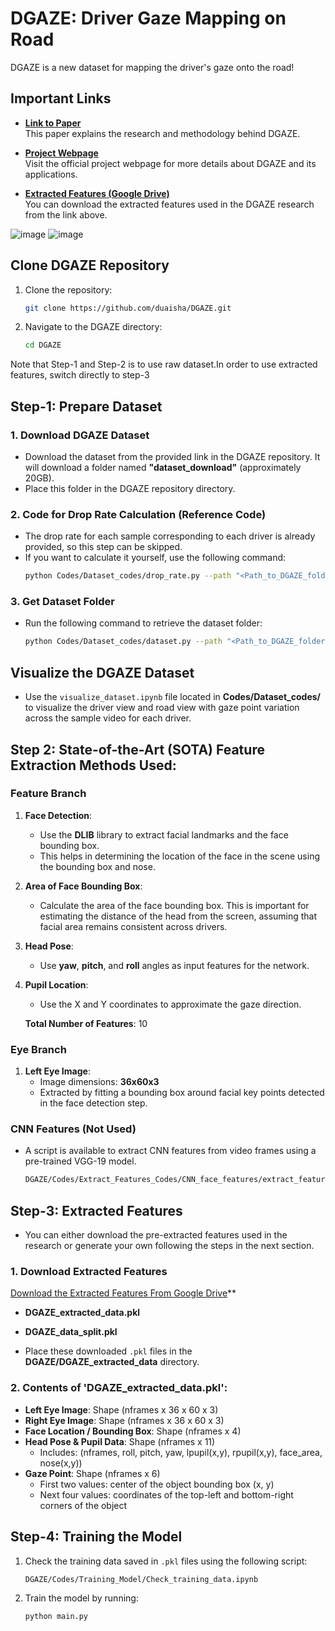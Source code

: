 # DGAZE: Driver Gaze Mapping on Road

DGAZE is a new dataset for mapping the driver's gaze onto the road!

## Important Links
- **[Link to Paper](https://cdn.iiit.ac.in/cdn/cvit.iiit.ac.in/images/Projects/DGAZE/paper.pdf)**  
   This paper explains the research and methodology behind DGAZE.
  
- **[Project Webpage](https://cvit.iiit.ac.in/research/projects/cvit-projects/dgaze)**  
   Visit the official project webpage for more details about DGAZE and its applications.

- **[Extracted Features (Google Drive)](https://drive.google.com/drive/folders/12L2ctyKjOcDl8-oZ8jgoDihnFVBjIbMj?usp=sharing)**  
   You can download the extracted features used in the DGAZE research from the link above.

![image](https://github.com/user-attachments/assets/3ef3cd0a-22b4-41c6-8381-2b1efc73e1dc)
![image](https://github.com/user-attachments/assets/edd02f59-b2ac-4418-a31c-834a02c8ef59)


## Clone DGAZE Repository
1. Clone the repository:
   ```bash
   git clone https://github.com/duaisha/DGAZE.git
   ```
2. Navigate to the DGAZE directory:
   ```bash
   cd DGAZE
   ```

Note that Step-1 and Step-2 is to use raw dataset.In order to use extracted features, switch directly to step-3

## Step-1: Prepare Dataset

### 1. Download DGAZE Dataset
- Download the dataset from the provided link in the DGAZE repository. It will download a folder named **"dataset_download"** (approximately 20GB).
- Place this folder in the DGAZE repository directory.

### 2. Code for Drop Rate Calculation (Reference Code)
- The drop rate for each sample corresponding to each driver is already provided, so this step can be skipped.
- If you want to calculate it yourself, use the following command:
   ```bash
   python Codes/Dataset_codes/drop_rate.py --path "<Path_to_DGAZE_folder>"
   ```

### 3. Get Dataset Folder
- Run the following command to retrieve the dataset folder:
   ```bash
   python Codes/Dataset_codes/dataset.py --path "<Path_to_DGAZE_folder>"
   ```

## Visualize the DGAZE Dataset
- Use the `visualize_dataset.ipynb` file located in **Codes/Dataset_codes/** to visualize the driver view and road view with gaze point variation across the sample video for each driver.

## Step 2: State-of-the-Art (SOTA) Feature Extraction Methods Used:

### Feature Branch
1. **Face Detection**:
   - Use the **DLIB** library to extract facial landmarks and the face bounding box.
   - This helps in determining the location of the face in the scene using the bounding box and nose.

2. **Area of Face Bounding Box**:
   - Calculate the area of the face bounding box. This is important for estimating the distance of the head from the screen, assuming that facial area remains consistent across drivers.

3. **Head Pose**:
   - Use **yaw**, **pitch**, and **roll** angles as input features for the network.

4. **Pupil Location**:
   - Use the X and Y coordinates to approximate the gaze direction.

   **Total Number of Features**: 10

### Eye Branch
1. **Left Eye Image**:
   - Image dimensions: **36x60x3**
   - Extracted by fitting a bounding box around facial key points detected in the face detection step.

### CNN Features (Not Used)
- A script is available to extract CNN features from video frames using a pre-trained VGG-19 model.
   ```bash
   DGAZE/Codes/Extract_Features_Codes/CNN_face_features/extract_features.sh
   ```

## Step-3: Extracted Features
- You can either download the pre-extracted features used in the research or generate your own following the steps in the next section.

### 1. Download Extracted Features
[Download the Extracted Features From Google Drive](https://drive.google.com/drive/folders/12L2ctyKjOcDl8-oZ8jgoDihnFVBjIbMj?usp=sharing)** 
   - **DGAZE_extracted_data.pkl**
   - **DGAZE_data_split.pkl**

- Place these downloaded `.pkl` files in the **DGAZE/DGAZE_extracted_data** directory.

### 2. Contents of 'DGAZE_extracted_data.pkl':
   - **Left Eye Image**: Shape (nframes x 36 x 60 x 3)
   - **Right Eye Image**: Shape (nframes x 36 x 60 x 3)
   - **Face Location / Bounding Box**: Shape (nframes x 4)
   - **Head Pose & Pupil Data**: Shape (nframes x 11)
     - Includes: (nframes, roll, pitch, yaw, lpupil(x,y), rpupil(x,y), face_area, nose(x,y))
   - **Gaze Point**: Shape (nframes x 6)
     - First two values: center of the object bounding box (x, y)
     - Next four values: coordinates of the top-left and bottom-right corners of the object



## Step-4: Training the Model
1. Check the training data saved in `.pkl` files using the following script:
   ```bash
   DGAZE/Codes/Training_Model/Check_training_data.ipynb
   ```
2. Train the model by running:
   ```bash
   python main.py
   ```

